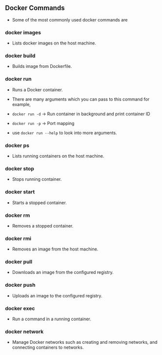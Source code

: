 Docker Commands
---------------
* Some of the most commonly used docker commands are

### docker images
* Lists docker images on the host machine.

### docker build
* Builds image from Dockerfile.

### docker run
* Runs a Docker container.

* There are many arguments which you can pass to this command for example,

* `docker run -d` -> Run container in background and print container ID 
* `docker run -p` -> Port mapping

* use `docker run --help` to look into more arguments.

### docker ps
* Lists running containers on the host machine.

### docker stop
* Stops running container.

### docker start
* Starts a stopped container.

### docker rm
* Removes a stopped container.

### docker rmi
* Removes an image from the host machine.

### docker pull
* Downloads an image from the configured registry.

### docker push
* Uploads an image to the configured registry.

### docker exec
* Run a command in a running container.

### docker network
* Manage Docker networks such as creating and removing networks, and connecting containers to networks.
